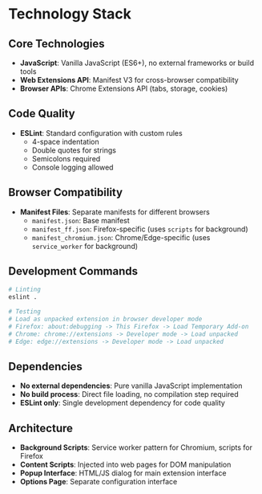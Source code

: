 # Technology Stack

## Core Technologies

- **JavaScript**: Vanilla JavaScript (ES6+), no external frameworks or build tools
- **Web Extensions API**: Manifest V3 for cross-browser compatibility
- **Browser APIs**: Chrome Extensions API (tabs, storage, cookies)

## Code Quality

- **ESLint**: Standard configuration with custom rules
  - 4-space indentation
  - Double quotes for strings
  - Semicolons required
  - Console logging allowed

## Browser Compatibility

- **Manifest Files**: Separate manifests for different browsers
  - `manifest.json`: Base manifest
  - `manifest_ff.json`: Firefox-specific (uses `scripts` for background)
  - `manifest_chromium.json`: Chrome/Edge-specific (uses `service_worker` for background)

## Development Commands

```bash
# Linting
eslint .

# Testing
# Load as unpacked extension in browser developer mode
# Firefox: about:debugging -> This Firefox -> Load Temporary Add-on
# Chrome: chrome://extensions -> Developer mode -> Load unpacked
# Edge: edge://extensions -> Developer mode -> Load unpacked
```

## Dependencies

- **No external dependencies**: Pure vanilla JavaScript implementation
- **No build process**: Direct file loading, no compilation step required
- **ESLint only**: Single development dependency for code quality

## Architecture

- **Background Scripts**: Service worker pattern for Chromium, scripts for Firefox
- **Content Scripts**: Injected into web pages for DOM manipulation
- **Popup Interface**: HTML/JS dialog for main extension interface
- **Options Page**: Separate configuration interface